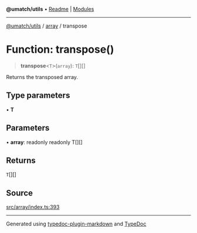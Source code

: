 **@umatch/utils** • [Readme](../../index.md) \| [Modules](../../modules.md)

***

[@umatch/utils](../../modules.md) / [array](../index.md) / transpose

# Function: transpose()

> **transpose**\<`T`\>(`array`): `T`[][]

Returns the transposed array.

## Type parameters

• **T**

## Parameters

• **array**: readonly readonly T[][]

## Returns

`T`[][]

## Source

[src/array/index.ts:393](https://github.com/umatch-oficial/utils/blob/6e00801/src/array/index.ts#L393)

***

Generated using [typedoc-plugin-markdown](https://www.npmjs.com/package/typedoc-plugin-markdown) and [TypeDoc](https://typedoc.org/)
